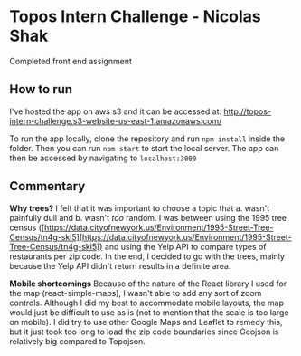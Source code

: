 
# Topos Intern Challenge - Nicolas Shak

Completed front end assignment

## How to run

I've hosted the app on aws s3 and it can be accessed at: http://topos-intern-challenge.s3-website-us-east-1.amazonaws.com/

To run the app locally, clone the repository and run `npm install` inside the folder. Then you can run `npm start` to start the local server. The app can then be accessed by navigating to `localhost:3000`

## Commentary

**Why trees?**
I felt that it was important to choose a topic that a. wasn't painfully dull and b. wasn't *too* random. I was between using the 1995 tree census ([https://data.cityofnewyork.us/Environment/1995-Street-Tree-Census/tn4g-ski5](https://data.cityofnewyork.us/Environment/1995-Street-Tree-Census/tn4g-ski5)) and using the Yelp API to compare types of restaurants per zip code. In the end, I decided to go with the trees, mainly because the Yelp API didn't return results in a definite area.

**Mobile shortcomings**
Because of the nature of the React library I used for the map (react-simple-maps), I wasn't able to add any sort of zoom controls. Although I did my best to accommodate mobile layouts, the map would just be difficult to use as is (not to mention that the scale is too large on mobile). I did try to use other Google Maps and Leaflet to remedy this, but it just took too long to load the zip code boundaries since Geojson is relatively big compared to Topojson. 
